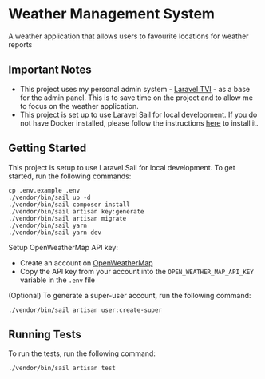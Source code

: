 # Weather Management System
A weather application that allows users to favourite locations for weather reports

## Important Notes
- This project uses my personal admin system - [Laravel TVI](https://github.com/LiamThursfield/Laravel-TVI) - as a base for the admin panel. This is to save time on the project and to allow me to focus on the weather application. 
- This project is set up to use Laravel Sail for local development. If you do not have Docker installed, please follow the instructions [here](https://laravel.com/docs/10.x/sail#installation) to install it.

## Getting Started
This project is setup to use Laravel Sail for local development. To get started, run the following commands:
```
cp .env.example .env
./vendor/bin/sail up -d
./vendor/bin/sail composer install
./vendor/bin/sail artisan key:generate
./vendor/bin/sail artisan migrate
./vendor/bin/sail yarn
./vendor/bin/sail yarn dev
```

Setup OpenWeatherMap API key:
- Create an account on [OpenWeatherMap](https://openweathermap.org/)
- Copy the API key from your account into the `OPEN_WEATHER_MAP_API_KEY` variable in the `.env` file

(Optional) To generate a super-user account, run the following command:
```
./vendor/bin/sail artisan user:create-super
```

## Running Tests
To run the tests, run the following command:
```
./vendor/bin/sail artisan test
```

